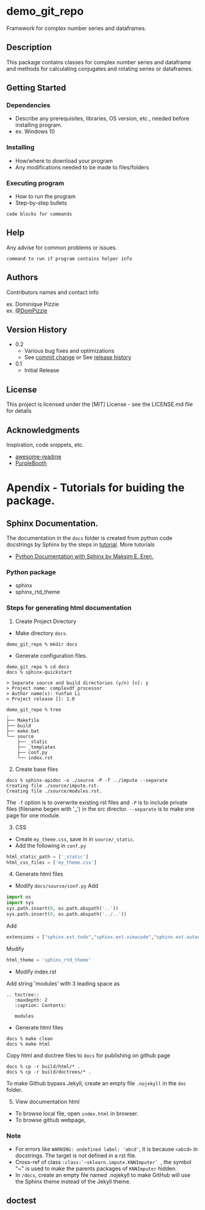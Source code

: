 # demo_git_repo

Framework for complex number series and dataframes.


## Description

This package contains classes for complex number series 
and dataframe and methods for calculating conjugates and 
rotating series or dataframes.

## Getting Started

### Dependencies

* Describe any prerequisites, libraries, OS version, etc., needed before installing program.
* ex. Windows 10

### Installing

* How/where to download your program
* Any modifications needed to be made to files/folders

### Executing program

* How to run the program
* Step-by-step bullets
```
code blocks for commands
```

## Help

Any advise for common problems or issues.
```
command to run if program contains helper info
```

## Authors

Contributors names and contact info

ex. Dominique Pizzie  
ex. [@DomPizzie](https://twitter.com/dompizzie)

## Version History

* 0.2
    * Various bug fixes and optimizations
    * See [commit change]() or See [release history]()
* 0.1
    * Initial Release

## License

This project is licensed under the [MIT] License - see the LICENSE.md file for details

## Acknowledgments

Inspiration, code snippets, etc.
* [awesome-readme](https://github.com/matiassingers/awesome-readme)
* [PurpleBooth](https://gist.github.com/PurpleBooth/109311bb0361f32d87a2)

# Apendix - Tutorials for buiding the package.



## Sphinx Documentation.

The documentation in the `docs` folder is created from python code docstrings by Sphinx by the steps in [tutorial](https://www.youtube.com/watch?v=BWIrhgCAae0&t=627s). More tutorials

- [Python Documentation with Sphinx by Maksim E. Eren.](https://www.maksimeren.com/post/python-documentation-with-sphinx/)


### Python package
- sphinx
- sphinx_rtd_theme

### Steps for generating html documentation

1. Create Project Directory
* Make directory `docs`.
```shell
demo_git_repo % mkdir docs
```
* Generate configuration files.
```shell
demo_git_repo % cd docs
docs % sphinx-quickstart

> Separate source and build directories (y/n) [n]: y
> Project name: complexdf_processor
> Author name(s): Yunfan Li
> Project release []: 1.0

```

```shell
demo_git_repo % tree
.
├── Makefile
├── build
├── make.bat
└── source
    ├── _static
    ├── _templates
    ├── conf.py
    └── index.rst
```

2. Create base files
```shell
docs % sphinx-apidoc -o ./source -P -f ../impute --separate
Creating file ./source/impute.rst.
Creating file ./source/modules.rst.
```
The `-f` option is to overwrite existing rst files and `-P` is to include private files (filename begen with '_') in the src director.
`--separate` is to make one page for one module.

3. CSS

- Create `my_theme.css`, save in in `source/_static`.
- Add the following in `conf.py`
```python
html_static_path = ['_static']
html_css_files = ['my_theme.css']
```

4. Generate html files
* Modify `docs/source/conf.py`
Add
```python
import os
import sys
sys.path.insert(0, os.path.abspath('..'))
sys.path.insert(0, os.path.abspath('../..'))
```
Add
```python
extensions = ["sphinx.ext.todo","sphinx.ext.viewcode","sphinx.ext.autodoc"]
```
Modify
```python
html_theme = 'sphinx_rtd_theme'
```
* Modify index.rst

Add string 'modules' with 3 leading space as
```
.. toctree::
   :maxdepth: 2
   :caption: Contents:

   modules
```
* Generate html files
```shell
docs % make clean
docs % make html
```
Copy html and doctree files to `docs` for publishing on github page
```shell
docs % cp -r build/html/* .
docs % cp -r build/doctrees/* .
```
To make Github bypass Jekyll, create an empty file `.nojekyll` in the `doc` folder.

5. View documentation html
- To browse local file, open `index.html` in browser.
- To browse github webpage, 


### Note
- For errors like `WARNING: undefined label: 'abcd'`, it is because `<abcd>` in docstrings. The target is not defined in a rst file. 
- Cross-ref of class ```:class:`~sklearn.impute.KNNImputer` ```, the symbol "~" is used to make the parents packages of `KNNImputer` hidden.
- In `/docs`, create an empty file named .nojekyll to make GitHub will use the Sphinx theme instead of the Jekyll theme.

## doctest